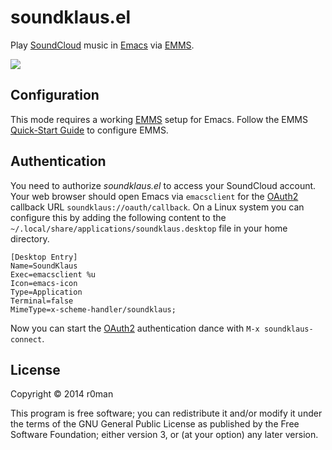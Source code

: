 # soundklaus.el

Play [SoundCloud](https://soundcloud.com) music in [Emacs](http://www.gnu.org/software/emacs/) via [EMMS](http://www.gnu.org/software/emms).

![](http://imgs.xkcd.com/comics/techno.png)

## Configuration

This mode requires a working [EMMS](http://www.gnu.org/software/emms) setup for Emacs. Follow the EMMS [Quick-Start Guide](http://www.gnu.org/software/emms/quickstart.html) to configure EMMS.

## Authentication

You need to authorize *soundklaus.el* to access your SoundCloud account. Your web browser should open Emacs via `emacsclient` for the [OAuth2](http://oauth.net/2) callback URL  `soundklaus://oauth/callback`. On a Linux system you can configure this by adding the following content to the  `~/.local/share/applications/soundklaus.desktop` file in your home directory.

	[Desktop Entry]
	Name=SoundKlaus
	Exec=emacsclient %u
	Icon=emacs-icon
	Type=Application
	Terminal=false
	MimeType=x-scheme-handler/soundklaus;

Now you can start the [OAuth2](http://oauth.net/2) authentication dance with `M-x soundklaus-connect`.

## License

Copyright © 2014 r0man

This program is free software; you can redistribute it and/or modify
it under the terms of the GNU General Public License as published by
the Free Software Foundation; either version 3, or (at your option)
any later version.
